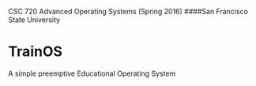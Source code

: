   CSC 720 Advanced Operating Systems
  (Spring 2016)
####San Francisco State University

# TrainOS
A simple preemptive Educational Operating System
